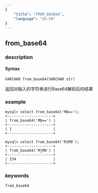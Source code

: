 ```yaml
---
{
    "title": "FROM_BASE64",
    "language": "zh-CN"
}
---
```


<!-- 
Licensed to the Apache Software Foundation (ASF) under one
or more contributor license agreements.  See the NOTICE file
distributed with this work for additional information
regarding copyright ownership.  The ASF licenses this file
to you under the Apache License, Version 2.0 (the
"License"); you may not use this file except in compliance
with the License.  You may obtain a copy of the License at

  http://www.apache.org/licenses/LICENSE-2.0

Unless required by applicable law or agreed to in writing,
software distributed under the License is distributed on an
"AS IS" BASIS, WITHOUT WARRANTIES OR CONDITIONS OF ANY
KIND, either express or implied.  See the License for the
specific language governing permissions and limitations
under the License.
-->

## from_base64
### description
#### Syntax

`VARCHAR from_base64(VARCHAR str)`


返回对输入的字符串进行Base64解码后的结果

### example

```
mysql> select from_base64('MQ==');
+---------------------+
| from_base64('MQ==') |
+---------------------+
| 1                   |
+---------------------+

mysql> select from_base64('MjM0');
+---------------------+
| from_base64('MjM0') |
+---------------------+
| 234                 |
+---------------------+
```
### keywords
    from_base64
